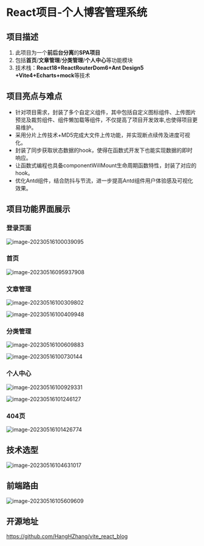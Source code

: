 # React项目-个人博客管理系统

## 项目描述

1. 此项目为一个**前后台分离**的**SPA项目**
2. 包括**首页**/**文章管理**/**分类管理**/**个人中心**等功能模块
3. 技术栈：**React18+ReactRouterDom6+Ant Design5 +Vite4+Echarts+mock**等技术

## 项目亮点与难点

* 针对项目需求，封装了多个自定义组件，其中包括自定义图标组件、上传图片预览及裁剪组件、组件懒加载等组件，不仅提高了项目开发效率,也使得项目更易维护。
* 采用分片上传技术+MD5完成大文件上传功能，并实现断点续传及进度可视化。
* 封装了同步获取状态数据的hook，使得在函数式开发下也能实现数据的即时响应。
* 让函数式编程也具备componentWillMount生命周期函数特性，封装了对应的hook。
* 优化Antd组件，结合防抖与节流，进一步提高Antd组件用户体验感及可视化效果。

## 项目功能界面展示

### 登录页面

![image-20230516100039095](https://gitee.com/almighty-king/typora_img/blob/master/img/person_blog/登录页.png)

### 首页

![image-20230516095937908](https://gitee.com/almighty-king/typora_img/blob/master/img/person_blog/首页.png)

### 文章管理

![image-20230516100309802](https://gitee.com/almighty-king/typora_img/blob/master/img/person_blog/文章管理.png)

![image-20230516100409948](https://gitee.com/almighty-king/typora_img/blob/master/img/person_blog/文章添加.png)

### 分类管理

![image-20230516100609883](https://gitee.com/almighty-king/typora_img/blob/master/img/person_blog/分类管理.png)

![image-20230516100730144](https://gitee.com/almighty-king/typora_img/blob/master/img/person_blog/分类添加.png)

### 个人中心

![image-20230516100929331](https://gitee.com/almighty-king/typora_img/blob/master/img/person_blog/个人中心1.png)

![image-20230516101246127](https://gitee.com/almighty-king/typora_img/blob/master/img/person_blog/个人中心2.png)

### 404页

![image-20230516101426774](https://gitee.com/almighty-king/typora_img/blob/master/img/person_blog/404.png)



## 技术选型

![image-20230516104631017](https://gitee.com/almighty-king/typora_img/blob/master/img/person_blog/技术选型.png)

## 前端路由

![image-20230516105609609](https://gitee.com/almighty-king/typora_img/blob/master/img/person_blog/前端路由.png)

## 开源地址

https://github.com/HangHZhang/vite_react_blog

